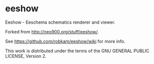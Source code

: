 # eeshow
Eeshow - Eeschema schematics renderer and viewer.

Forked from http://neo900.org/stuff/eeshow/.

See https://github.com/robkam/eeshow/wiki for more info.

This work is distributed under the terms of the GNU GENERAL PUBLIC LICENSE, Version 2.

